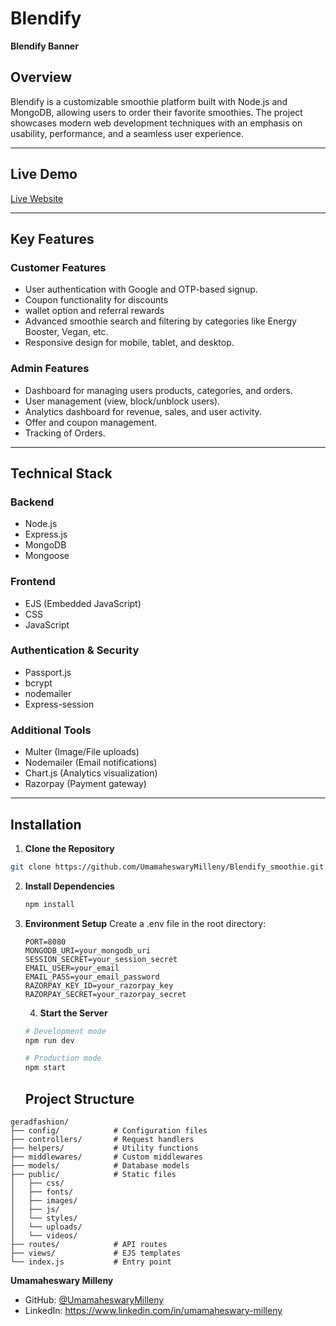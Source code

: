 # Blendify  
**Blendify Banner**  

## Overview  
Blendify is a customizable smoothie platform built with Node.js and MongoDB, allowing users to  order their favorite smoothies. The project showcases modern web development techniques with an emphasis on usability, performance, and a seamless user experience.  

---

## Live Demo  
[Live Website]()

---

## Key Features  

### **Customer Features**  
- User authentication with Google and OTP-based signup.  
- Coupon functionality for discounts  
- wallet option and referral rewards
- Advanced smoothie search and filtering by categories like Energy Booster, Vegan, etc.  
- Responsive design for mobile, tablet, and desktop.  

### **Admin Features**  
- Dashboard for managing users products, categories, and orders.  
- User management (view, block/unblock users).  
- Analytics dashboard for revenue, sales, and user activity.  
- Offer and coupon management.  
- Tracking of Orders.  

---

## Technical Stack  

### **Backend**  
- Node.js  
- Express.js  
- MongoDB  
- Mongoose  

### **Frontend**  
- EJS (Embedded JavaScript)  
- CSS  
- JavaScript  

### **Authentication & Security**  
- Passport.js  
- bcrypt  
- nodemailer
- Express-session  

### **Additional Tools**  
- Multer (Image/File uploads)  
- Nodemailer (Email notifications)  
- Chart.js (Analytics visualization)  
- Razorpay (Payment gateway)  

---

## Installation  

1. **Clone the Repository**  

```bash  
git clone https://github.com/UmamaheswaryMilleny/Blendify_smoothie.git 
 ```

2. **Install Dependencies**
   ```bash
   npm install
   ```

3. **Environment Setup**
   Create a .env file in the root directory:
   ```env
   PORT=8080
   MONGODB_URI=your_mongodb_uri
   SESSION_SECRET=your_session_secret
   EMAIL_USER=your_email
   EMAIL_PASS=your_email_password
   RAZORPAY_KEY_ID=your_razorpay_key
   RAZORPAY_SECRET=your_razorpay_secret
   ```

   4. **Start the Server**
   ```bash
   # Development mode
   npm run dev

   # Production mode
   npm start
   ```

   ## Project Structure

```
geradfashion/
├── config/            # Configuration files
├── controllers/       # Request handlers
├── helpers/           # Utility functions
├── middlewares/       # Custom middlewares
├── models/            # Database models
├── public/            # Static files
│   ├── css/
│   ├── fonts/
│   ├── images/
│   ├── js/
│   └── styles/
│   └── uploads/
│   └── videos/
├── routes/            # API routes
├── views/             # EJS templates        
└── index.js           # Entry point
```


**Umamaheswary Milleny**
- GitHub: [@UmamaheswaryMilleny](https://github.com/UmamaheswaryMilleny)
- LinkedIn: https://www.linkedin.com/in/umamaheswary-milleny



